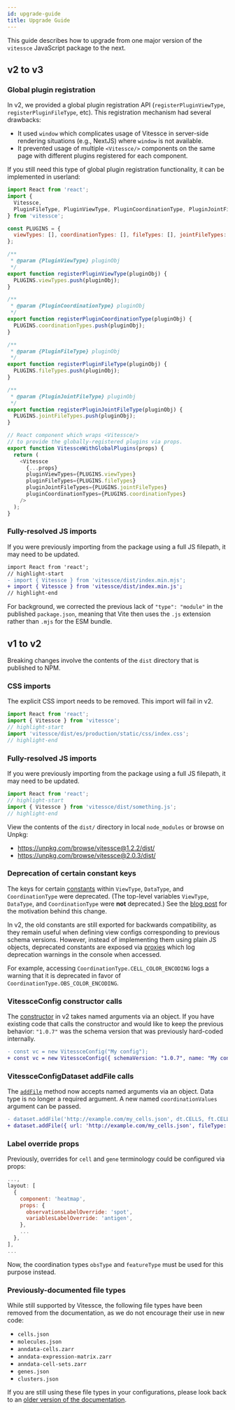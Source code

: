 ```yaml
---
id: upgrade-guide
title: Upgrade Guide
---
```


This guide describes how to upgrade from one major version of the `vitessce` JavaScript package to the next.

## v2 to v3


### Global plugin registration

In v2, we provided a global plugin registration API (`registerPluginViewType`, `registerPluginFileType`, etc).
This registration mechanism had several drawbacks:
- It used `window` which complicates usage of Vitessce in server-side rendering situations (e.g., NextJS) where `window` is not available.
- It prevented usage of multiple `<Vitessce/>` components on the same page with different plugins registered for each component.

If you still need this type of global plugin registration functionality, it can be implemented in userland:

```js
import React from 'react';
import {
  Vitessce,
  PluginFileType, PluginViewType, PluginCoordinationType, PluginJointFileType,
} from 'vitessce';

const PLUGINS = {
  viewTypes: [], coordinationTypes: [], fileTypes: [], jointFileTypes: [],
};

/**
 * @param {PluginViewType} pluginObj
 */
export function registerPluginViewType(pluginObj) {
  PLUGINS.viewTypes.push(pluginObj);
}

/**
 * @param {PluginCoordinationType} pluginObj
 */
export function registerPluginCoordinationType(pluginObj) {
  PLUGINS.coordinationTypes.push(pluginObj);
}

/**
 * @param {PluginFileType} pluginObj
 */
export function registerPluginFileType(pluginObj) {
  PLUGINS.fileTypes.push(pluginObj);
}

/**
 * @param {PluginJointFileType} pluginObj
 */
export function registerPluginJointFileType(pluginObj) {
  PLUGINS.jointFileTypes.push(pluginObj);
}

// React component which wraps <Vitessce/>
// to provide the globally-registered plugins via props.
export function VitessceWithGlobalPlugins(props) {
  return (
    <Vitessce
      {...props}
      pluginViewTypes={PLUGINS.viewTypes}
      pluginFileTypes={PLUGINS.fileTypes}
      pluginJointFileTypes={PLUGINS.jointFileTypes}
      pluginCoordinationTypes={PLUGINS.coordinationTypes}
    />
  );
}
```

### Fully-resolved JS imports

If you were previously importing from the package using a full JS filepath, it may need to be updated.


```diff
import React from 'react';
// highlight-start
- import { Vitessce } from 'vitessce/dist/index.min.mjs';
+ import { Vitessce } from 'vitessce/dist/index.min.js';
// highlight-end
```

For background, we corrected the previous lack of `"type": "module"` in the published `package.json`, meaning that Vite then uses the `.js` extension rather than `.mjs` for the ESM bundle.



## v1 to v2

Breaking changes involve the contents of the `dist` directory that is published to NPM.

### CSS imports

The explicit CSS import needs to be removed.
This import will fail in v2.

```js
import React from 'react';
import { Vitessce } from 'vitessce';
// highlight-start
import 'vitessce/dist/es/production/static/css/index.css';
// highlight-end
```

### Fully-resolved JS imports

If you were previously importing from the package using a full JS filepath, it may need to be updated.

```js
import React from 'react';
// highlight-start
import { Vitessce } from 'vitessce/dist/something.js';
// highlight-end
```

View the contents of the `dist/` directory in local `node_modules` or browse on Unpkg:
- https://unpkg.com/browse/vitessce@1.2.2/dist/
- https://unpkg.com/browse/vitessce@2.0.3/dist/

### Deprecation of certain constant keys

The keys for certain [constants](/docs/constants/) within `ViewType`, `DataType`, and `CoordinationType` were deprecated.
(The top-level variables `ViewType`, `DataType`, and `CoordinationType` were **not** deprecated.)
See the [blog post](/blog/obs-by-feature-update/) for the motivation behind this change.

In v2, the old constants are still exported for backwards compatibility, as they remain useful when defining view configs corresponding to previous schema versions.
However, instead of implementing them using plain JS objects, deprecated constants are exposed via [proxies](https://developer.mozilla.org/en-US/docs/Web/JavaScript/Reference/Global_Objects/Proxy) which log deprecation warnings in the console when accessed.

For example, accessing `CoordinationType.CELL_COLOR_ENCODING` logs a warning that it is deprecated in favor of `CoordinationType.OBS_COLOR_ENCODING`.

### VitessceConfig constructor calls

The [constructor](/docs/view-config-js/#constructor-schemaversion-name-description-) in v2 takes named arguments via an object.
If you have existing code that calls the constructor and would like to keep the previous behavior:
`"1.0.7"` was the schema version that was previously hard-coded internally.

```diff
- const vc = new VitessceConfig("My config");
+ const vc = new VitessceConfig({ schemaVersion: "1.0.7", name: "My config" });
```

### VitessceConfigDataset addFile calls

The [`addFile`](/docs/view-config-js/#addfile-url-filetype-coordinationvalues-options-) method now accepts named arguments via an object.
Data type is no longer a required argument.
A new named `coordinationValues` argument can be passed.

```diff
- dataset.addFile('http://example.com/my_cells.json', dt.CELLS, ft.CELLS_JSON);
+ dataset.addFile({ url: 'http://example.com/my_cells.json', fileType: ft.CELLS_JSON });
```

### Label override props

Previously, overrides for `cell` and `gene` terminology could be configured via props:

```js
...,
layout: [
  {
    component: 'heatmap',
    props: {
      observationsLabelOverride: 'spot',
      variablesLabelOverride: 'antigen',
    },
    ...
  },
],
...

```

Now, the coordination types `obsType` and `featureType` must be used for this purpose instead.


### Previously-documented file types

While still supported by Vitessce, the following file types have been removed from the documentation, as we do not encourage their use in new code:

- `cells.json`
- `molecules.json`
- `anndata-cells.zarr`
- `anndata-expression-matrix.zarr`
- `anndata-cell-sets.zarr`
- `genes.json`
- `clusters.json`

If you are still using these file types in your configurations, please look back to an [older version of the documentation](https://github.com/vitessce/vitessce/blob/main/DOCS.md).
